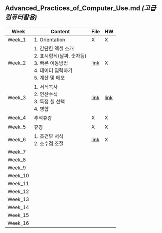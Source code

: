 ## Advanced_Practices_of_Computer_Use.md *(고급컴퓨터활용)*

| Week | Content | File | HW |
| - | - | - | - |
| Week_1 | 1. Orientation | X | X |
| Week_2 | 1. 간단한 엑셀 소개 <br> 2. 표시형식(날짜, 숫자등) <br> 3. 빠른 이동방법  <br> 4. 데이터 입력하기 <br> 5. 계산 및 메모 <br> | [link](https://github.com/nickjw0205/semester2_2/tree/master/Advanced_Practices_of_Computer_Use/Week_1) | X |
| Week_3 | 1. 서식복사 <br> 2. 연산수식 <br> 3. 특정 셀 선택 <br> 4. 병합 | [link](https://github.com/nickjw0205/semester2_2/tree/master/Advanced_Practices_of_Computer_Use/Week_2) | [link](https://github.com/nickjw0205/semester2_2/tree/master/Advanced_Practices_of_Computer_Use/Week_2/HW) |
| Week_4 | 추석휴강 | X | X |
| Week_5 | 휴강 | X | X |
| Week_6 | 1. 조건부 서식 <br> 2. 소수점 조절 | [link](https://github.com/nickjw0205/semester2_2/tree/master/Advanced_Practices_of_Computer_Use/Week_6) | X |
| Week_7 | | | |
| Week_8 | | | |
| Week_9 | | | |
| Week_10 | | | |
| Week_11 | | | |
| Week_12 | | | |
| Week_13 | | | |
| Week_14 | | | |
| Week_15 | | | |
| Week_16 | | | |
